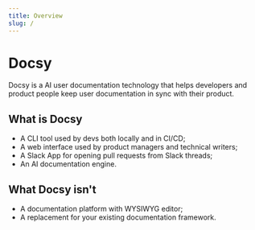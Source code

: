 ```yaml
---
title: Overview
slug: /
---
```


# Docsy

Docsy is a AI user documentation technology that helps developers and product people keep user documentation in sync with their product.

## What is Docsy

- A CLI tool used by devs both locally and in CI/CD;
- A web interface used by product managers and technical writers;
- A Slack App for opening pull requests from Slack threads;
- An AI documentation engine.

## What Docsy isn't

- A documentation platform with WYSIWYG editor;
- A replacement for your existing documentation framework.

